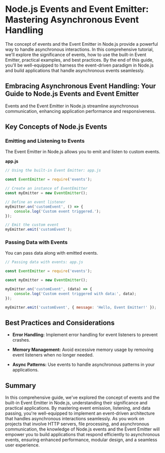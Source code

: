 # Node.js Events and Event Emitter: Mastering Asynchronous Event Handling

The concept of events and the Event Emitter in Node.js provide a powerful way to handle asynchronous interactions. In this comprehensive tutorial, we'll explore the significance of events, how to use the built-in Event Emitter, practical examples, and best practices. By the end of this guide, you'll be well-equipped to harness the event-driven paradigm in Node.js and build applications that handle asynchronous events seamlessly.

## Embracing Asynchronous Event Handling: Your Guide to Node.js Events and Event Emitter

Events and the Event Emitter in Node.js streamline asynchronous communication, enhancing application performance and responsiveness.

## Key Concepts of Node.js Events

### Emitting and Listening to Events

The Event Emitter in Node.js allows you to emit and listen to custom events.

**app.js**

```javascript
// Using the built-in Event Emitter: app.js

const EventEmitter = require('events');

// Create an instance of EventEmitter
const myEmitter = new EventEmitter();

// Define an event listener
myEmitter.on('customEvent', () => {
    console.log('Custom event triggered.');
});

// Emit the custom event
myEmitter.emit('customEvent');
```

### Passing Data with Events

You can pass data along with emitted events.

```javascript
// Passing data with events: app.js

const EventEmitter = require('events');

const myEmitter = new EventEmitter();

myEmitter.on('customEvent', (data) => {
    console.log('Custom event triggered with data:', data);
});

myEmitter.emit('customEvent', { message: 'Hello, Event Emitter!' });
```

## Best Practices and Considerations

- **Error Handling:** Implement error handling for event listeners to prevent crashes.

- **Memory Management:** Avoid excessive memory usage by removing event listeners when no longer needed.

- **Async Patterns:** Use events to handle asynchronous patterns in your applications.

## Summary

In this comprehensive guide, we've explored the concept of events and the built-in Event Emitter in Node.js, understanding their significance and practical applications. By mastering event emission, listening, and data passing, you're well-equipped to implement an event-driven architecture that handles asynchronous interactions seamlessly. As you work on projects that involve HTTP servers, file processing, and asynchronous communication, the knowledge of Node.js events and the Event Emitter will empower you to build applications that respond efficiently to asynchronous events, ensuring enhanced performance, modular design, and a seamless user experience.